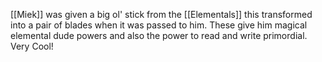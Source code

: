 [[Miek]] was given a big ol' stick from the [[Elementals]] this transformed into a pair of blades when it was passed to him.
These give him magical elemental dude powers and also the power to read and write primordial.
Very Cool!